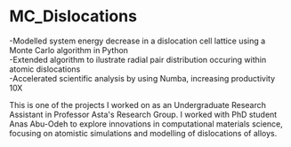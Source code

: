 # MC_Dislocations
-Modelled system energy decrease in a dislocation cell lattice using a Monte Carlo algorithm in Python <br>
-Extended algorithm to ilustrate radial pair distribution occuring within atomic dislocations <br>
-Accelerated scientific analysis by using Numba, increasing productivity 10X <br>

This is one of the projects I worked on as an Undergraduate Research Assistant in Professor Asta's Research Group. I worked with PhD student Anas Abu-Odeh to explore innovations in computational materials science, focusing on atomistic simulations and modelling of dislocations of alloys.
